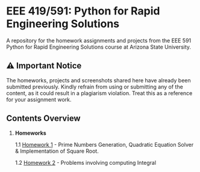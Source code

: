 # EEE 419/591: Python for Rapid Engineering Solutions
A repository for the homework assignments and projects from the EEE 591 Python for Rapid Engineering Solutions course at Arizona State University.

## :warning: Important Notice
The homeworks, projects and screenshots shared here have already been submitted previously. Kindly refrain from using or submitting any of the content, as it could result in a plagiarism violation. Treat this as a reference for your assignment work.

## Contents Overview

1. **Homeworks**

   1.1 [Homework 1](./Homeworks/Hw-1/) - Prime Numbers Generation, Quadratic Equation Solver & Implementation of Square Root.

   1.2 [Homework 2](./Homeworks/Hw-2/) - Problems involving computing Integral

